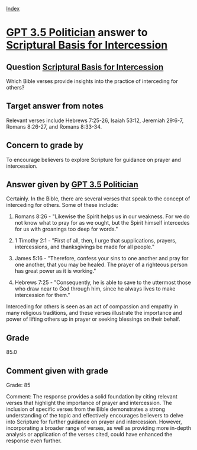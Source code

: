 
[Index](../../index.md)
# [GPT 3.5 Politician](../../answering_models/GPT_3.5_Politician.md) answer to [Scriptural Basis for Intercession](../../questions/Scriptural_Basis_for_Intercession.md)

## Question [Scriptural Basis for Intercession](../../questions/Scriptural_Basis_for_Intercession.md)
Which Bible verses provide insights into the practice of interceding for others?

## Target answer from notes
Relevant verses include Hebrews 7:25-26, Isaiah 53:12, Jeremiah 29:6-7, Romans 8:26-27, and Romans 8:33-34.

## Concern to grade by
To encourage believers to explore Scripture for guidance on prayer and intercession.

## Answer given by [GPT 3.5 Politician](../../answering_models/GPT_3.5_Politician.md)
Certainly. In the Bible, there are several verses that speak to the concept of interceding for others. Some of these include:

1. Romans 8:26 - "Likewise the Spirit helps us in our weakness. For we do not know what to pray for as we ought, but the Spirit himself intercedes for us with groanings too deep for words."

2. 1 Timothy 2:1 - "First of all, then, I urge that supplications, prayers, intercessions, and thanksgivings be made for all people."

3. James 5:16 - "Therefore, confess your sins to one another and pray for one another, that you may be healed. The prayer of a righteous person has great power as it is working."

4. Hebrews 7:25 - "Consequently, he is able to save to the uttermost those who draw near to God through him, since he always lives to make intercession for them."

Interceding for others is seen as an act of compassion and empathy in many religious traditions, and these verses illustrate the importance and power of lifting others up in prayer or seeking blessings on their behalf.

## Grade
85.0

## Comment given with grade
Grade: 85

Comment: The response provides a solid foundation by citing relevant verses that highlight the importance of prayer and intercession. The inclusion of specific verses from the Bible demonstrates a strong understanding of the topic and effectively encourages believers to delve into Scripture for further guidance on prayer and intercession. However, incorporating a broader range of verses, as well as providing more in-depth analysis or application of the verses cited, could have enhanced the response even further.
